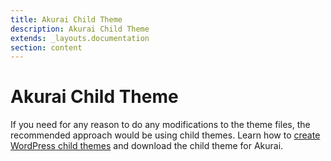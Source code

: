 ```yaml
---
title: Akurai Child Theme
description: Akurai Child Theme
extends: _layouts.documentation
section: content
---
```


# Akurai Child Theme

If you need for any reason to do any modifications to the theme files, the recommended approach would be using child themes. Learn how to [create WordPress child themes](https://dinomatic.com/posts/how-to-create-wordpress-child-themes) and download the child theme for Akurai.
